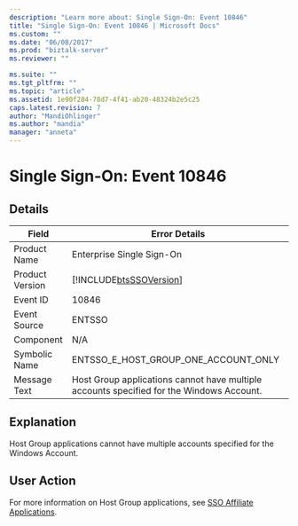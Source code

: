```yaml
---
description: "Learn more about: Single Sign-On: Event 10846"
title: "Single Sign-On: Event 10846 | Microsoft Docs"
ms.custom: ""
ms.date: "06/08/2017"
ms.prod: "biztalk-server"
ms.reviewer: ""

ms.suite: ""
ms.tgt_pltfrm: ""
ms.topic: "article"
ms.assetid: 1e90f284-78d7-4f41-ab20-48324b2e5c25
caps.latest.revision: 7
author: "MandiOhlinger"
ms.author: "mandia"
manager: "anneta"
---
```

# Single Sign-On: Event 10846
## Details  
  
| Field | Error Details |
|-----------------|------------------------------------------------------------------------------------------|
|  Product Name   |                                Enterprise Single Sign-On                                 |
| Product Version |                [!INCLUDE[btsSSOVersion](../includes/btsssoversion-md.md)]                |
|    Event ID     |                                          10846                                           |
|  Event Source   |                                          ENTSSO                                          |
|    Component    |                                           N/A                                            |
|  Symbolic Name  |                           ENTSSO_E_HOST_GROUP_ONE_ACCOUNT_ONLY                           |
|  Message Text   | Host Group applications cannot have multiple accounts specified for the Windows Account. |
  
## Explanation  
 Host Group applications cannot have multiple accounts specified for the Windows Account.  
  
## User Action  
 For more information on Host Group applications, see [SSO Affiliate Applications](../core/sso-affiliate-applications.md).
